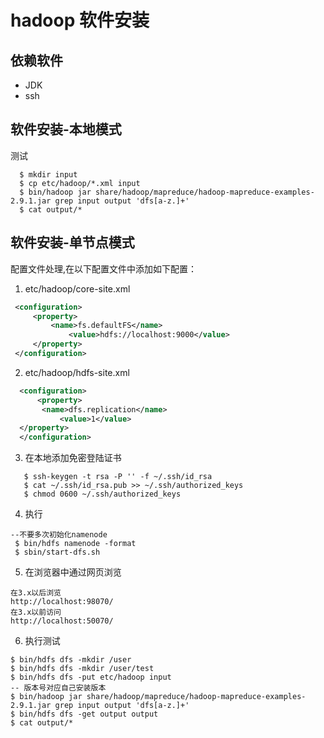 # hadoop 软件安装

## 依赖软件
   + JDK
   + ssh
## 软件安装-本地模式
   测试
   ```shell
	 $ mkdir input
	 $ cp etc/hadoop/*.xml input
	 $ bin/hadoop jar share/hadoop/mapreduce/hadoop-mapreduce-examples-2.9.1.jar grep input output 'dfs[a-z.]+'
	 $ cat output/*
   ```
## 软件安装-单节点模式

   配置文件处理,在以下配置文件中添加如下配置：
   1. etc/hadoop/core-site.xml
   ```xml
   	<configuration>
	    <property>
	        <name>fs.defaultFS</name>
                <value>hdfs://localhost:9000</value>
	    </property>
	</configuration>
   ```
   2. etc/hadoop/hdfs-site.xml
   ```xml
     <configuration>
         <property>
	      <name>dfs.replication</name>
              <value>1</value>
	 </property>
     </configuration>
   ```
   3. 在本地添加免密登陆证书
   ```shell
      $ ssh-keygen -t rsa -P '' -f ~/.ssh/id_rsa
      $ cat ~/.ssh/id_rsa.pub >> ~/.ssh/authorized_keys
      $ chmod 0600 ~/.ssh/authorized_keys
   ```
   4. 执行
   ```shell
   --不要多次初始化namenode
    $ bin/hdfs namenode -format
    $ sbin/start-dfs.sh
   ```
   5. 在浏览器中通过网页浏览
   ```
   在3.x以后浏览
   http://localhost:98070/
   在3.x以前访问
   http://localhost:50070/
   ```

   6. 执行测试
   ```shell
   $ bin/hdfs dfs -mkdir /user
   $ bin/hdfs dfs -mkdir /user/test
   $ bin/hdfs dfs -put etc/hadoop input
   -- 版本号对应自己安装版本
   $ bin/hadoop jar share/hadoop/mapreduce/hadoop-mapreduce-examples-2.9.1.jar grep input output 'dfs[a-z.]+'
   $ bin/hdfs dfs -get output output
   $ cat output/*
   ```
